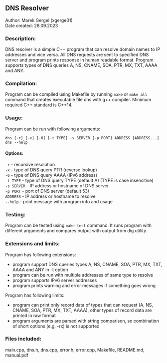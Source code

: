## DNS Resolver

Author: Marek Gergel (xgerge01)  
Date created: 28.09.2023 

### Description:
DNS resolver is a simple C++ program that can resolve domain names to IP addresses and vice versa. All DNS requests are sent to specified DNS server and program prints response in human readable format.
Program supports types of DNS queries A, NS, CNAME, SOA, PTR, MX, TXT, AAAA and ANY.

### Compilation:
Program can be compiled using Makefile by running `make` or `make all` command that creates executable file dns with g++ compiler. Minimum required C++ standard is C++14. 

### Usage:
Program can be run with following arguments:

`dns [-r] [-x] [-6] [-t TYPE] -s SERVER [-p PORT] ADDRESS [ADDRESS...]`  
`dns --help`  

#### Options:
`-r` - recursive resolution  
`-x` - type of DNS query PTR (reverse lookup)  
`-6` - type of DNS query AAAA (IPv6 address)  
`-t TYPE` - type of DNS query TYPE (default A) (TYPE is case insensitive)  
`-s SERVER` - IP address or hostname of DNS server  
`-p PORT` - port of DNS server (default 53)  
`ADDRESS` - IP address or hostname to resolve  
`--help` - print message with program info and usage

### Testing:
Program can be tested using `make test` command.
It runs program with different arguments and compares output with output from dig utility.

### Extensions and limits:
Program has following extensions:
- program support DNS queries types A, NS, CNAME, SOA, PTR, MX, TXT, AAAA and ANY in -t option
- program can be run with multiple addresses of same type to resolve 
- program supports IPv6 server addresses 
- program prints warning and error messages if something goes wrong

Program has following limits:
- program can print only record data of types that can request (A, NS, CNAME, SOA, PTR, MX, TXT, AAAA), other types of record data are printed in raw format
- program arguments are parsed with string comparison, so combination of short options (e.g. -rx) is not supported

### Files included: 
main.cpp, dns.h, dns.cpp, error.h, error.cpp, Makefile, README.md, manual.pdf
